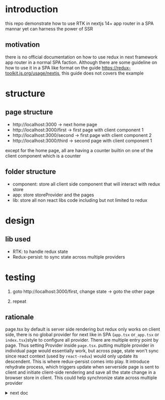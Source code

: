 # introduction

this repo demonstrate how to use RTK in nextjs 14+ app router in a SPA mannar yet can harness the power of SSR
## motivation
there is no official documentation on how to use redux in next framework app router in a normal SPA faction. Although there are some guideline on how to use it in a SPA like format on the guide https://redux-toolkit.js.org/usage/nextjs, this guide does not covers the example

# structure
## page structure
- http://localhost:3000 -> next home page
- http://localhost:3000/first -> first page with client component 1
- http://localhost:3000/second -> first page with client component 2
- http://localhost:3000/third -> second page with client component 1

except for the home page, all are having a counter builtin on one of the client component which is a counter

## folder structure
- component: store all client side component that will interact with redux store
- app: store storeProvider and the pages
- lib: store all non react libs code including but not limited to redux

# design
## lib used
- RTK: to handle redux state
- Redux-persist: to sync state across multiple providers

# testing
1. goto http://localhost:3000/first, change state -> goto the other page

2. repeat

## rationale
page.tsx by default is server side rendering but redux only works on client side, there is no global provider for next like in SPA (`app.tsx` or`_app.tsx` or `index.tsx`)style to configure all provider. There are multiple entry point by page. Thus setting Provider inside `page.tsx`. putting multiple provider in individual page would essentially work, but across page, state won't sync since react context (used by `react-redux`) would only update its descendent. This is where redux-persist comes into play. It introduce rehydrate process, which triggers update when serverside page is sent to client and initiate client-side rendering and save all the state change in a browser store in client. This could help synchronize state across multiple provider



<details>
<summary>next doc</summary>
This is a [Next.js](https://nextjs.org) project bootstrapped with [`create-next-app`](https://nextjs.org/docs/app/api-reference/cli/create-next-app).

## Getting Started

First, run the development server:

```bash
npm run dev
# or
yarn dev
# or
pnpm dev
# or
bun dev
```

Open [http://localhost:3000](http://localhost:3000) with your browser to see the result.

You can start editing the page by modifying `app/page.tsx`. The page auto-updates as you edit the file.

This project uses [`next/font`](https://nextjs.org/docs/app/building-your-application/optimizing/fonts) to automatically optimize and load [Geist](https://vercel.com/font), a new font family for Vercel.

## Learn More

To learn more about Next.js, take a look at the following resources:

- [Next.js Documentation](https://nextjs.org/docs) - learn about Next.js features and API.
- [Learn Next.js](https://nextjs.org/learn) - an interactive Next.js tutorial.

You can check out [the Next.js GitHub repository](https://github.com/vercel/next.js) - your feedback and contributions are welcome!

## Deploy on Vercel

The easiest way to deploy your Next.js app is to use the [Vercel Platform](https://vercel.com/new?utm_medium=default-template&filter=next.js&utm_source=create-next-app&utm_campaign=create-next-app-readme) from the creators of Next.js.

Check out our [Next.js deployment documentation](https://nextjs.org/docs/app/building-your-application/deploying) for more details.
</details>